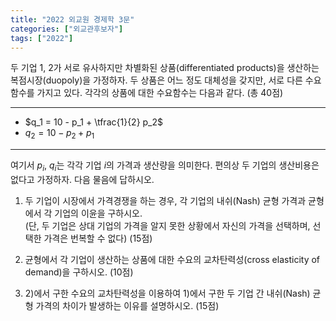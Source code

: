 ```yaml
---
title: "2022 외교원 경제학 3문"
categories: ["외교관후보자"]
tags: ["2022"]
---
```


두 기업 1, 2가 서로 유사하지만 차별화된 상품(differentiated products)을 생산하는 복점시장(duopoly)을 가정하자. 두 상품은 어느 정도 대체성을 갖지만, 서로 다른 수요함수를 가지고 있다. 각각의 상품에 대한 수요함수는 다음과 같다. (총 40점)

---
- $q_1 = 10 - p_1 + \tfrac{1}{2} p_2$  
- $q_2 = 10 - p_2 + p_1$
---

여기서 $p_i$, $q_i$는 각각 기업 $i$의 가격과 생산량을 의미한다. 편의상 두 기업의 생산비용은 없다고 가정하자. 다음 물음에 답하시오.

1) 두 기업이 시장에서 가격경쟁을 하는 경우, 각 기업의 내쉬(Nash) 균형 가격과 균형에서 각 기업의 이윤을 구하시오.  
   (단, 두 기업은 상대 기업의 가격을 알지 못한 상황에서 자신의 가격을 선택하며, 선택한 가격은 번복할 수 없다) (15점)

2) 균형에서 각 기업이 생산하는 상품에 대한 수요의 교차탄력성(cross elasticity of demand)을 구하시오. (10점)

3) 2)에서 구한 수요의 교차탄력성을 이용하여 1)에서 구한 두 기업 간 내쉬(Nash) 균형 가격의 차이가 발생하는 이유를 설명하시오. (15점)

